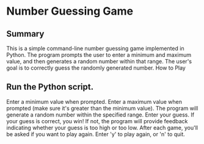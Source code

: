 # Number Guessing Game

## Summary
This is a simple command-line number guessing game implemented in Python. The program prompts the user to enter a minimum and maximum value, and then generates a random number within that range. The user's goal is to correctly guess the randomly generated number.
How to Play

## Run the Python script.
Enter a minimum value when prompted.
Enter a maximum value when prompted (make sure it's greater than the minimum value).
The program will generate a random number within the specified range.
Enter your guess.
If your guess is correct, you win! If not, the program will provide feedback indicating whether your guess is too high or too low.
After each game, you'll be asked if you want to play again. Enter 'y' to play again, or 'n' to quit.